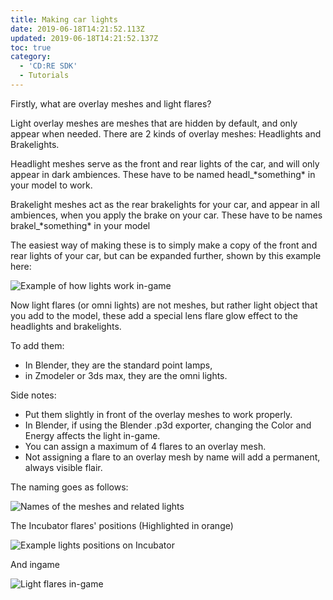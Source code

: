 ```yaml
---
title: Making car lights
date: 2019-06-18T14:21:52.113Z
updated: 2019-06-18T14:21:52.137Z
toc: true
category:
  - 'CD:RE SDK'
  - Tutorials
---
```

Firstly, what are overlay meshes and light flares?

Light overlay meshes are meshes that are hidden by default, and only appear when needed. There are 2 kinds of overlay meshes: Headlights and Brakelights.

Headlight meshes serve as the front and rear lights of the car, and will only appear in dark ambiences. These have to be named headl_\*something\* in your model to work.

Brakelight meshes act as the rear brakelights for your car, and appear in all ambiences, when you apply the brake on your car. These have to be names brakel_\*something\* in your model

The easiest way of making these is to simply make a copy of the front and rear lights of your car, but can be expanded further, shown by this example here:

![Example of how lights work in-game](/images/delorean_lights.png "Lights example")

Now light flares (or omni lights) are not meshes, but rather light object that you add to the model, these add a special lens flare glow effect to the headlights and brakelights. 

To add them:

* In Blender, they are the standard point lamps, 
* in Zmodeler or 3ds max, they are the omni lights.

Side notes:

* Put them slightly in front of the overlay meshes to work properly.
* In Blender, if using the Blender .p3d exporter, changing the Color and Energy affects the light in-game.
* You can assign a maximum of 4 flares to an overlay mesh.
* Not assigning a flare to an overlay mesh by name will add a permanent, always visible flair.

The naming goes as follows:

![Names of the meshes and related lights](/images/flarestable.png "Names of the meshes and related lights")

The Incubator flares' positions (Highlighted in orange)

![Example lights positions on Incubator](/images/incuflares.png "Example lights positions on Incubator")

And ingame

![Light flares in-game](/images/incuflares2.png "Light flares in-game")
